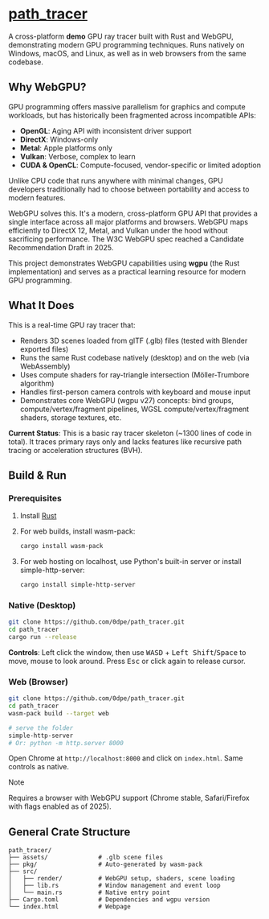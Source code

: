 # [path_tracer](https://0dpe.github.io/path_tracer/)

A cross-platform **demo** GPU ray tracer built with Rust and WebGPU, demonstrating modern GPU programming techniques. Runs natively on Windows, macOS, and Linux, as well as in web browsers from the same codebase.

## Why WebGPU?

GPU programming offers massive parallelism for graphics and compute workloads, but has historically been fragmented across incompatible APIs:

* **OpenGL**: Aging API with inconsistent driver support
* **DirectX**: Windows-only
* **Metal**: Apple platforms only
* **Vulkan**: Verbose, complex to learn
* **CUDA & OpenCL**: Compute-focused, vendor-specific or limited adoption

Unlike CPU code that runs anywhere with minimal changes, GPU developers traditionally had to choose between portability and access to modern features.

WebGPU solves this. It's a modern, cross-platform GPU API that provides a single interface across all major platforms and browsers. WebGPU maps efficiently to DirectX 12, Metal, and Vulkan under the hood without sacrificing performance. The W3C WebGPU spec reached a Candidate Recommendation Draft in 2025.

This project demonstrates WebGPU capabilities using **wgpu** (the Rust implementation) and serves as a practical learning resource for modern GPU programming.

## What It Does

This is a real-time GPU ray tracer that:

* Renders 3D scenes loaded from glTF (.glb) files (tested with Blender exported files)
* Runs the same Rust codebase natively (desktop) and on the web (via WebAssembly)
* Uses compute shaders for ray-triangle intersection (Möller-Trumbore algorithm)
* Handles first-person camera controls with keyboard and mouse input
* Demonstrates core WebGPU (wgpu v27) concepts: bind groups, compute/vertex/fragment pipelines, WGSL compute/vertex/fragment shaders, storage textures, etc.

**Current Status**: This is a basic ray tracer skeleton (~1300 lines of code in total). It traces primary rays only and lacks features like recursive path tracing or acceleration structures (BVH).

## Build & Run

### Prerequisites

1. Install [Rust](https://rustup.rs/)
2. For web builds, install wasm-pack:

   ```bash
   cargo install wasm-pack
   ```

3. For web hosting on localhost, use Python's built-in server or install simple-http-server:

   ```bash
   cargo install simple-http-server
   ```

### Native (Desktop)

```bash
git clone https://github.com/0dpe/path_tracer.git
cd path_tracer
cargo run --release
```

**Controls**: Left click the window, then use <kbd>W</kbd><kbd>A</kbd><kbd>S</kbd><kbd>D</kbd> + <kbd>Left Shift</kbd>/<kbd>Space</kbd> to move, mouse to look around. Press <kbd>Esc</kbd> or click again to release cursor.

### Web (Browser)

```bash
git clone https://github.com/0dpe/path_tracer.git
cd path_tracer
wasm-pack build --target web

# serve the folder
simple-http-server
# Or: python -m http.server 8000
```

Open Chrome at `http://localhost:8000` and click on `index.html`. Same controls as native.

> [!NOTE]
> Requires a browser with WebGPU support (Chrome stable, Safari/Firefox with flags enabled as of 2025).

## General Crate Structure

```text
path_tracer/
├── assets/              # .glb scene files
├── pkg/                 # Auto-generated by wasm-pack
├── src/
│   ├── render/          # WebGPU setup, shaders, scene loading
│   ├── lib.rs           # Window management and event loop
│   └── main.rs          # Native entry point
├── Cargo.toml           # Dependencies and wgpu version
└── index.html           # Webpage
```
